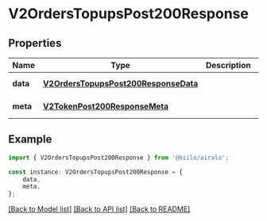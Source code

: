 # V2OrdersTopupsPost200Response


## Properties

Name | Type | Description | Notes
------------ | ------------- | ------------- | -------------
**data** | [**V2OrdersTopupsPost200ResponseData**](V2OrdersTopupsPost200ResponseData.md) |  | [default to undefined]
**meta** | [**V2TokenPost200ResponseMeta**](V2TokenPost200ResponseMeta.md) |  | [default to undefined]

## Example

```typescript
import { V2OrdersTopupsPost200Response } from '@hiilo/airalo';

const instance: V2OrdersTopupsPost200Response = {
    data,
    meta,
};
```

[[Back to Model list]](../README.md#documentation-for-models) [[Back to API list]](../README.md#documentation-for-api-endpoints) [[Back to README]](../README.md)

